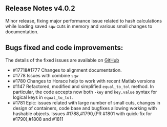 ## Release Notes v4.0.2

Minor release, fixing major performance issue related to
hash calculations while loading saved `sqw` cuts in memory
and various small changes to documentation.

## Bugs fixed and code improvements:
   The details of the fixed issues are available on
   [GitHub](https://github.com/pace-neutrons/Horace/issues/)
 - #1771&#1777 Changes to alignment documentation.
 - #1778 Issues with combine `sqw`
 - #1780 Changes to Horace help to work with recent Matlab versions
 - #1147 Refactored, modified and simplified `equal_to_tol` method.
         In particular, the code accepts now both `-key` and `key,value` 
         syntax for logical keys in `equal_to_tol`.
 - #1781 Epic: issues related with large number of small cuts,
         changes in design of containers, code base and bugfixes
         allowing working with hashable objects. 
         Issues #1788,#1790,(PR #1801 with quick-fix for #1790),#1808 and #1811